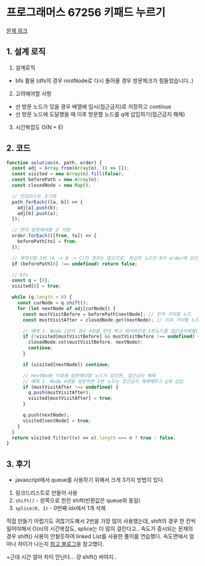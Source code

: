 # 프로그래머스 67256 키패드 누르기

[문제 링크](https://programmers.co.kr/learn/courses/30/lessons/67260)

## 1. 설계 로직

1. 설계로직

- bfs 활용 (dfs의 경우 rootNode로 다시 돌아올 경우 방문체크가 힘들었습니다..)

2. 고려해야할 사항

- 선 방문 노드가 있을 경우 배열에 임시(접근금지)로 저장하고 continue
- 선 방문 노드에 도달했을 때 이후 방문할 노드를 q에 삽입하기(접근금지 해제)

3. 시간복잡도 O(N + E)

## 2. 코드

```javascript
function solution(n, path, order) {
  const adj = Array.from(Array(n), () => []);
  const visited = new Array(n).fill(false);
  const beforePath = new Array(n);
  const closedNode = new Map();

  // 인접리스트 초기화
  path.forEach(([a, b]) => {
    adj[a].push(b);
    adj[b].push(a);
  });

  // 먼저 방문해야할 곳 저장
  order.forEach(([from, to]) => {
    beforePath[to] = from;
  });

  // 제약사항 3번 (A -> B -> C)인 경우는 없으므로, 최상위 노드인 0이 order에 있으면 안됨
  if (beforePath[0] !== undefined) return false;

  // bfs
  const q = [0];
  visited[0] = true;

  while (q.length > 0) {
    const curNode = q.shift();
    for (let nextNode of adj[curNode]) {
      const mustVisitBefore = beforePath[nextNode]; // 먼저 가야할 노드
      const mustVisitAfter = closedNode.get(nextNode); // 이후 가야할 노드

      // 예제 1. Node 1번의 경우 4번을 먼저 찍고 와야하므로 1번노드를 접근금지배열(closedNode)에 저장
      if (!visited[mustVisitBefore] && mustVisitBefore !== undefined) {
        closedNode.set(mustVisitBefore, nextNode);
        continue;
      }

      if (visited[nextNode]) continue;

      // nextNode 이후에 방문해야할 노드가 있으면, 접근금지 해제
      // 예제 1. Node 4번을 방문하면 1번 노드는 접근금지 해제해주고 q에 삽입
      if (mustVisitAfter !== undefined) {
        q.push(mustVisitAfter);
        visited[mustVisitAfter] = true;
      }

      q.push(nextNode);
      visited[nextNode] = true;
    }
  }
  return visited.filter((v) => v).length === n ? true : false;
}
```

## 3. 후기

- javascript에서 queue를 사용하기 위해서 크게 3가지 방법이 있다.

1. 링크드리스트로 만들어 사용
2. `shift()` - 왼쪽으로 한칸 shift(반환값은 queue와 동일)
3. `splice(0, 1)` - 0번째 idx에서 1개 삭제

직접 만들기 어렵기도 귀찮기도해서 2번을 가장 많이 사용했는데, shift의 경우 한 칸씩 밀어야해서 O(n)의 시간복잡도, splice는 더 많이 걸린다고..
속도가 중시되는 문제의 경우 shift() 사용이 안될듯하여 linked List를 사용한 풀이를 연습했다.
속도면에서 얼마나 차이가 나는지 [참고 블로그](https://velog.io/@grap3fruit/JS-%EC%95%8C%EA%B3%A0%EB%A6%AC%EC%A6%98-%EA%B5%AC%ED%98%84-%ED%81%90Queue-%EA%B5%AC%ED%98%84%ED%96%88%EC%9D%84%EB%95%8C-vs-Array-%EB%A9%94%EC%84%9C%EB%93%9Cshift-splice-%EC%82%AC%EC%9A%A9%ED%96%88%EC%9D%84%EB%95%8C-%EC%86%8D%EB%8F%84-%EB%B9%84%EA%B5%90)을 참고했다.

+근데 시간 얼마 차이 안난다... 걍 shift() 써야지..
